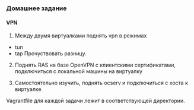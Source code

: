 ### Домашнее задание
#### VPN

1. Между двумя виртуалками поднять vpn в режимах
- tun
- tap
Прочуствовать разницу.

2. Поднять RAS на базе OpenVPN с клиентскими сертификатами, подключиться с локальной машины на виртуалку

3. Самостоятельно изучить, поднять ocserv и подключиться с хоста к виртуалке 

Vagrantfile для каждой задачи лежит в соответствующей директории.
